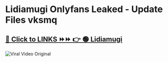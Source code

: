 
 # Lidiamugi Onlyfans Leaked - Update Files vksmq

## <h2><a href="https://clipsfans.com/Lidiamugi&ref=git">🔗 Click to LINKS ⏩⏩ 👉 🟢 Lidiamugi </a></h2>

<a href="https://clipsfans.com/Lidiamugi&ref=git" rel="nofollow" data-target="animated-image.originalLink"><img src="https://i.ibb.co.com/xMMVF88/686577567.gif" alt="Viral Video Original" style="max-width: 100%; display: inline-block;" data-target="animated-image.originalImage"></a>

